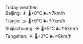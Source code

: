 Today weather:  
Beijing: ☀️   🌡️+0°C 🌬️↖7km/h  
Tianjin: 🌫  🌡️+6°C 🌬️↑7km/h  
Shijiazhuang: ☀️   🌡️+5°C 🌬️↑6km/h  
Tangshan: ☀️   🌡️+3°C 🌬️↗8km/h  
